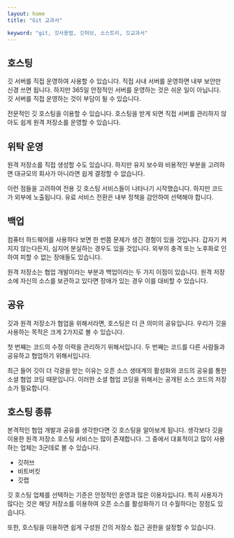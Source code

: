```yaml
---
layout: home
title: "Git 교과서"

keyword: "git, 깃사용법, 깃허브, 소스트리, 깃교과서"
---
```

## 호스팅
깃 서버를 직접 운영하여 사용할 수 있습니다. 직접 사내 서버를 운영하면 내부 보안만 신경 쓰면 됩니다. 하지만 365일 안정적인 서버를 운영하는 것은 쉬운 일이 아닙니다. 깃 서버를 직접 운영하는 것이 부담이 될 수 있습니다.  

전문적인 깃 호스팅을 이용할 수 있습니다. 호스팅을 받게 되면 직접 서버를 관리하지 않아도 쉽게 원격 저장소를 운영할 수 있습니다.  

## 위탁 운영
원격 저장소를 직접 생성할 수도 있습니다. 하지만 유지 보수와 비용적인 부분을 고려하면 대규모의 회사가 아니라면 쉽게 결정할 수 없습니다.  

이런 점들을 고려하여 전용 깃 호스팅 서비스들이 나타나기 시작했습니다. 하지만 코드가 외부에 노출됩니다. 유료 서비스 전환은 내부 정책을 감안하여 선택해야 합니다.  

## 백업
컴퓨터 하드웨어를 사용하다 보면 한 번쯤 문제가 생긴 경험이 있을 것입니다. 갑자기 켜지지 않는다든지, 심지어 분실하는 경우도 있을 것입니다. 외부의 충격 또는 노후화로 인하여 피할 수 없는 장애들도 있습니다.  

원격 저장소는 협업 개발이라는 부분과 백업이라는 두 가지 이점이 있습니다. 원격 저장소에 자신의 소스를 보관하고 있다면 장애가 있는 경우 이를 대비할 수 있습니다.  

## 공유
깃과 원격 저장소가 협업을 위해서라면, 호스팅은 더 큰 의미의 공유입니다. 우리가 깃을 사용하는 목적은 크게 2가지로 볼 수 있습니다.  

첫 번째는 코드의 수정 이력을 관리하기 위해서입니다. 두 번째는 코드를 다른 사람들과 공유하고 협업하기 위해서입니다.  

최근 들어 깃이 더 각광을 받는 이유는 오픈 소스 생태계의 활성화와 코드의 공유를 통한 소셜 협업 코딩 때문입니다. 이러한 소셜 협업 코딩을 위해서는 공개된 소스 코드의 저장소가 필요합니다.  

## 호스팅 종류
본격적인 협업 개발과 공유를 생각한다면 깃 호스팅을 알아보게 됩니다. 생각보다 깃을 이용한 원격 저장소 호스팅 서비스는 많이 존재합니다. 그 중에서 대표적이고 많이 사용하는 업체는 3군데로 볼 수 있습니다.  

* 깃허브
* 비트버킷
* 깃랩

깃 호스팅 업체를 선택하는 기준은 안정적인 운영과 많은 이용자입니다. 특히 사용자가 많다는 것은 해당 저장소를 이용하여 오픈 소스를 활성화하기 더 수월하다는 장점도 있습니다.  

또한, 호스팅을 이용하면 쉽게 구성원 간의 저장소 접근 권한을 설정할 수 있습니다.  

